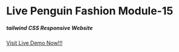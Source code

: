  <h1>Live Penguin Fashion Module-15</h1>
  <h5>tailwind CSS Responsive Website</h5>
<a target="_blank" href="#"> Visit Live Demo Now!!!</a>
